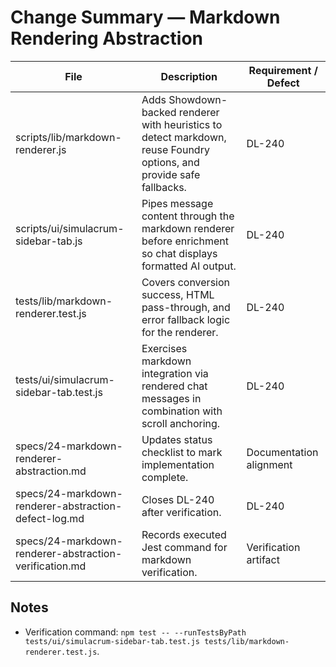 # Change Summary — Markdown Rendering Abstraction

| File | Description | Requirement / Defect |
|------|-------------|-----------------------|
| scripts/lib/markdown-renderer.js | Adds Showdown-backed renderer with heuristics to detect markdown, reuse Foundry options, and provide safe fallbacks. | DL-240 |
| scripts/ui/simulacrum-sidebar-tab.js | Pipes message content through the markdown renderer before enrichment so chat displays formatted AI output. | DL-240 |
| tests/lib/markdown-renderer.test.js | Covers conversion success, HTML pass-through, and error fallback logic for the renderer. | DL-240 |
| tests/ui/simulacrum-sidebar-tab.test.js | Exercises markdown integration via rendered chat messages in combination with scroll anchoring. | DL-240 |
| specs/24-markdown-renderer-abstraction.md | Updates status checklist to mark implementation complete. | Documentation alignment |
| specs/24-markdown-renderer-abstraction-defect-log.md | Closes DL-240 after verification. | DL-240 |
| specs/24-markdown-renderer-abstraction-verification.md | Records executed Jest command for markdown verification. | Verification artifact |

## Notes
- Verification command: `npm test -- --runTestsByPath tests/ui/simulacrum-sidebar-tab.test.js tests/lib/markdown-renderer.test.js`.
